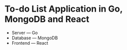 # To-do List Application in Go, MongoDB and React

* Server — Go
* Database — MongoDB
* Frontend — React
